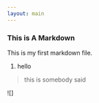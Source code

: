 ```yaml
---
layout: main
---
```


### This is A Markdown

This is my first markdown file.  
1. hello

> this is somebody said

![]